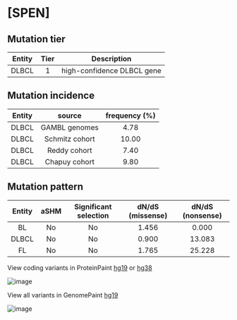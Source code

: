 # [SPEN]

## Mutation tier

|Entity|Tier|Description               |
|:------:|:----:|--------------------------|
|DLBCL |1   |high-confidence DLBCL gene|
## Mutation incidence

|Entity|source        |frequency (%)|
|:------:|:--------------:|:-------------:|
|DLBCL |GAMBL genomes | 4.78        |
|DLBCL |Schmitz cohort|10.00        |
|DLBCL |Reddy cohort  | 7.40        |
|DLBCL |Chapuy cohort | 9.80        |

## Mutation pattern

|Entity|aSHM|Significant selection|dN/dS (missense)|dN/dS (nonsense)|
|:------:|:----:|:---------------------:|:----------------:|:----------------:|
|BL    |No  |No                   |1.456           | 0.000          |
|DLBCL |No  |No                   |0.900           |13.083          |
|FL    |No  |No                   |1.765           |25.228          |



View coding variants in ProteinPaint [hg19](https://www.bcgsc.ca/downloads/morinlab/GAMBL/test/genes/SPEN_protein.html)  or [hg38](https://www.bcgsc.ca/downloads/morinlab/GAMBL/test/genes/SPEN_protein_hg38.html)

![image](../../images/proteinpaint/SPEN_NM_015001.svg)

View all variants in GenomePaint [hg19](https://www.bcgsc.ca/downloads/morinlab/GAMBL/test/genes/SPEN.html)

![image](../../images/proteinpaint/SPEN.svg)
